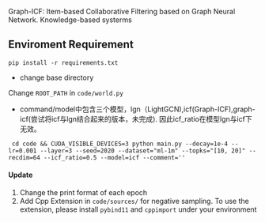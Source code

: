 Graph-ICF:  Item-based Collaborative Filtering based on Graph Neural Network. Knowledge-based systerms


## Enviroment Requirement

`pip install -r requirements.txt`

* change base directory

Change `ROOT_PATH` in `code/world.py`

* command/model中包含三个模型，lgn（LightGCN),icf(Graph-ICF),graph-icf(尝试将icf与lgn结合起来的版本，未完成). 因此icf_ratio在模型lgn与icf下无效。

` cd code && CUDA_VISIBLE_DEVICES=3 python main.py --decay=1e-4 --lr=0.001 --layer=3 --seed=2020 --dataset="ml-1m" --topks="[10, 20]" --recdim=64 --icf_ratio=0.5 --model=icf --comment=''`


#### Update

1. Change the print format of each epoch
2. Add Cpp Extension in  `code/sources/`  for negative sampling. To use the extension, please install `pybind11` and `cppimport` under your environment
